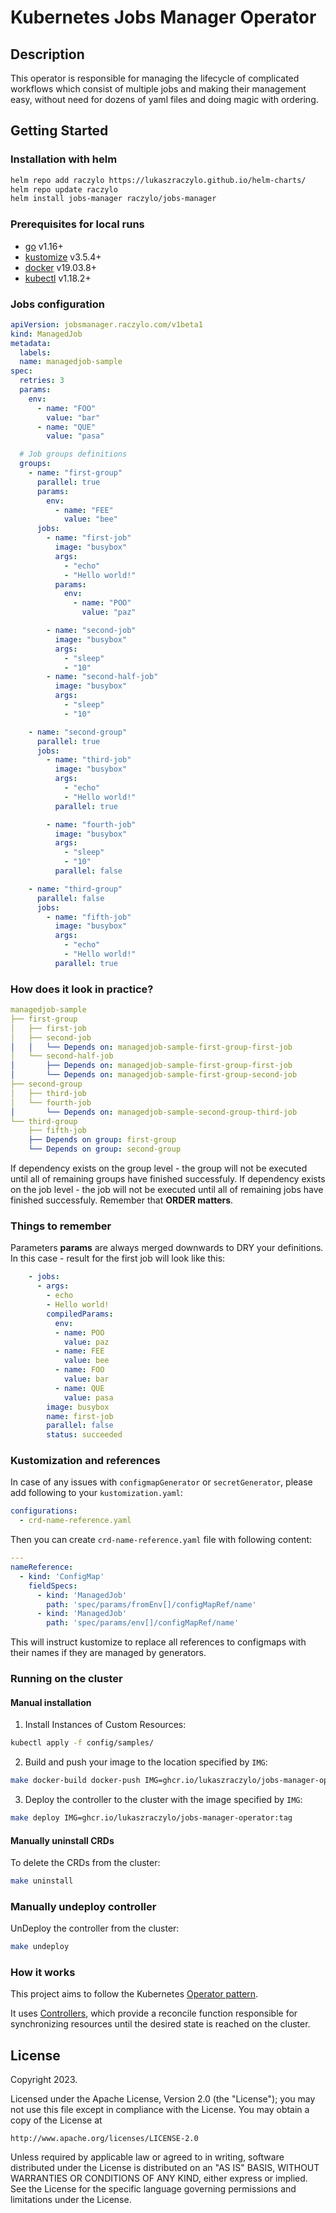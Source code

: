 # Kubernetes Jobs Manager Operator

## Description
This operator is responsible for managing the lifecycle of complicated workflows which consist of multiple jobs and making their management easy, without need for dozens of yaml files and doing magic with ordering.

## Getting Started

### Installation with helm

```sh
helm repo add raczylo https://lukaszraczylo.github.io/helm-charts/
helm repo update raczylo
helm install jobs-manager raczylo/jobs-manager
```

### Prerequisites for local runs
- [go](https://golang.org/dl/) v1.16+
- [kustomize](https://sigs.k8s.io/kustomize/docs/INSTALL.md) v3.5.4+
- [docker](https://docs.docker.com/install/) v19.03.8+
- [kubectl](https://kubernetes.io/docs/tasks/tools/install-kubectl/) v1.18.2+

### Jobs configuration

```yaml
apiVersion: jobsmanager.raczylo.com/v1beta1
kind: ManagedJob
metadata:
  labels:
  name: managedjob-sample
spec:
  retries: 3
  params:
    env:
      - name: "FOO"
        value: "bar"
      - name: "QUE"
        value: "pasa"

  # Job groups definitions
  groups:
    - name: "first-group"
      parallel: true
      params:
        env:
          - name: "FEE"
            value: "bee"
      jobs:
        - name: "first-job"
          image: "busybox"
          args:
            - "echo"
            - "Hello world!"
          params:
            env:
              - name: "POO"
                value: "paz"

        - name: "second-job"
          image: "busybox"
          args:
            - "sleep"
            - "10"
        - name: "second-half-job"
          image: "busybox"
          args:
            - "sleep"
            - "10"

    - name: "second-group"
      parallel: true
      jobs:
        - name: "third-job"
          image: "busybox"
          args:
            - "echo"
            - "Hello world!"
          parallel: true

        - name: "fourth-job"
          image: "busybox"
          args:
            - "sleep"
            - "10"
          parallel: false

    - name: "third-group"
      parallel: false
      jobs:
        - name: "fifth-job"
          image: "busybox"
          args:
            - "echo"
            - "Hello world!"
          parallel: true
```

### How does it look in practice?

```yaml
managedjob-sample
├── first-group
│   ├── first-job
│   ├── second-job
│   │   └── Depends on: managedjob-sample-first-group-first-job
│   └── second-half-job
│       ├── Depends on: managedjob-sample-first-group-first-job
│       └── Depends on: managedjob-sample-first-group-second-job
├── second-group
│   ├── third-job
│   └── fourth-job
│       └── Depends on: managedjob-sample-second-group-third-job
└── third-group
    ├── fifth-job
    ├── Depends on group: first-group
    └── Depends on group: second-group
```

If dependency exists on the group level - the group will not be executed until all of remaining groups have finished successfuly.
If dependency exists on the job level - the job will not be executed until all of remaining jobs have finished successfuly.
Remember that **ORDER matters**.

### Things to remember

Parameters **params** are always merged downwards to DRY your definitions.
In this case - result for the first job will look like this:

```yaml
    - jobs:
      - args:
        - echo
        - Hello world!
        compiledParams:
          env:
          - name: POO
            value: paz
          - name: FEE
            value: bee
          - name: FOO
            value: bar
          - name: QUE
            value: pasa
        image: busybox
        name: first-job
        parallel: false
        status: succeeded
```

### Kustomization and references

In case of any issues with `configmapGenerator` or `secretGenerator`, please add following to your `kustomization.yaml`:

```yaml
configurations:
  - crd-name-reference.yaml
```

Then you can create `crd-name-reference.yaml` file with following content:

```yaml
---
nameReference:
  - kind: 'ConfigMap'
    fieldSpecs:
      - kind: 'ManagedJob'
        path: 'spec/params/fromEnv[]/configMapRef/name'
      - kind: 'ManagedJob'
        path: 'spec/params/env[]/configMapRef/name'
```

This will instruct kustomize to replace all references to configmaps with their names if they are managed by generators.

### Running on the cluster

#### Manual installation
1. Install Instances of Custom Resources:

```sh
kubectl apply -f config/samples/
```

2. Build and push your image to the location specified by `IMG`:

```sh
make docker-build docker-push IMG=ghcr.io/lukaszraczylo/jobs-manager-operator:tag
```

3. Deploy the controller to the cluster with the image specified by `IMG`:

```sh
make deploy IMG=ghcr.io/lukaszraczylo/jobs-manager-operator:tag
```

#### Manually uninstall CRDs
To delete the CRDs from the cluster:

```sh
make uninstall
```

### Manually undeploy controller
UnDeploy the controller from the cluster:

```sh
make undeploy
```


### How it works
This project aims to follow the Kubernetes [Operator pattern](https://kubernetes.io/docs/concepts/extend-kubernetes/operator/).

It uses [Controllers](https://kubernetes.io/docs/concepts/architecture/controller/),
which provide a reconcile function responsible for synchronizing resources until the desired state is reached on the cluster.

## License

Copyright 2023.

Licensed under the Apache License, Version 2.0 (the "License");
you may not use this file except in compliance with the License.
You may obtain a copy of the License at

    http://www.apache.org/licenses/LICENSE-2.0

Unless required by applicable law or agreed to in writing, software
distributed under the License is distributed on an "AS IS" BASIS,
WITHOUT WARRANTIES OR CONDITIONS OF ANY KIND, either express or implied.
See the License for the specific language governing permissions and
limitations under the License.

